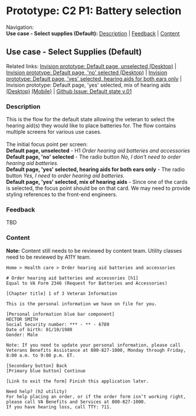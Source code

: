 # Prototype: C2 P1: Battery selection 

Navigation: <br>
**Use case - Select supplies (Default):** [Description](TBD) | [Feedback](TBD) | [Content](TBD)


## Use case - Select Supplies (Default)
Related links: [Invision prototype: Default page, unselected (Desktop)](https://vsateams.invisionapp.com/share/PYW5VLL32XU) | [Invision prototype: Default page, 'no' selected (Desktop)](https://vsateams.invisionapp.com/share/NZW5VMKMUE9) | [Invision prototype: Default page, 'yes' selected, hearing aids for both ears only](https://vsateams.invisionapp.com/share/C5W5VNGNBPY) | Invision prototype: Default page, 'yes' selected, mix of hearing aids [(Desktop)](https://vsateams.invisionapp.com/share/QVW5VPDMK3B) [(Mobile)](https://vsateams.invisionapp.com/share/8YW5VRVWRUS) | [Github Issue: Default state v.01](https://github.com/department-of-veterans-affairs/va.gov-team/issues/5793)

### Description 
This is the flow for the default state allowing the veteran to select the hearing aid(s) they would like to place batteries for. The flow contains multiple screens for various use cases. <br><br>
The initial focus point per screen: <br>
**Default page, unselected** - H1 _Order hearing aid batteries and accessories_<br>
**Default page, 'no' selected** - The radio button _No, I don't need to order hearing aid batteries._<br>
**Default page, 'yes' selected, hearing aids for both ears only** - The radio button _Yes, I need to order hearing aid batteries._<br>
**Default page, 'yes' selected, mix of hearing aids** -  Since one of the cards is selected, the focus point should be on that card. We may need to provide styling references to the front-end engineers. <br>

### Feedback 
TBD

### Content
**Note:** Content still needs to be reviewed by content team. Utility classes need to be reviewed by A11Y team. 

```
Home > Health care > Order hearing aid batteries and accessories

# Order hearing aid batteries and accessories [h1]
Equal to VA Form 2346 (Request for Batteries and Accessories)

[Chapter title] 1 of 3 Veteran Information

This is the personal information we have on file for you. 

[Personal information blue bar component]
HECTOR SMITH
Social Security number: *** - ** - 6789
Date of birth: 01/10/1980
Gender: Male 

Note: If you need to update your personal information, please call Veterans Benefits Assistance at 800-827-1000, Monday through Friday, 8:00 a.m. to 9:00 p.m. ET. 

[Secondary button] Back
[Primary blue button] Continue

[Link to exit the form] Finish this application later.

Need help? (h2 utility)
For help placing an order, or if the order form isn’t working right, please call VA Benefits and Services at 800-827-1000.
If you have hearing loss, call TTY: 711.
```
